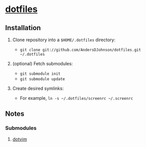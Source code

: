 [projecturl]: http://github.com/AndersDJohnson/dotfiles

[dotfiles][projecturl]
======================

Installation
------------

1. Clone repository into a `$HOME/.dotfiles` directory:
   * `git clone git://github.com/AndersDJohnson/dotfiles.git ~/.dotfiles`

2. (optional) Fetch submodules:
   * `git submodule init`
   * `git submodule update`

3. Create desired symlinks:
   * For example, `ln -s ~/.dotfiles/screenrc ~/.screenrc`

Notes
-----

### Submodules
1. [dotvim](http://github.com/AndersDJohnson/dotvim)


